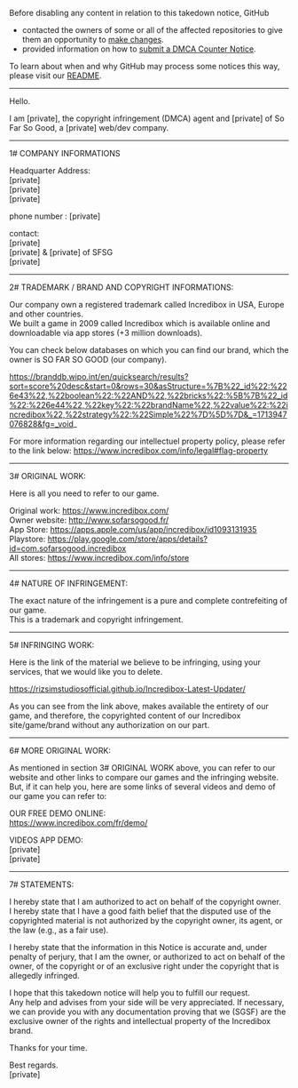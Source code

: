 Before disabling any content in relation to this takedown notice, GitHub
- contacted the owners of some or all of the affected repositories to give them an opportunity to [make changes](https://docs.github.com/en/github/site-policy/dmca-takedown-policy#a-how-does-this-actually-work).
- provided information on how to [submit a DMCA Counter Notice](https://docs.github.com/en/articles/guide-to-submitting-a-dmca-counter-notice).

To learn about when and why GitHub may process some notices this way, please visit our [README](https://github.com/github/dmca/blob/master/README.md#anatomy-of-a-takedown-notice).

---

Hello.

I am [private], the copyright infringement (DMCA) agent and [private] of So Far So Good, a [private] web/dev company. 

___________________________

1# COMPANY INFORMATIONS



Headquarter Address:  
[private]  
[private]  
[private]

phone number : [private]



contact:  
[private]  
[private] & [private] of SFSG  
[private]



_____________________________________________________

2# TRADEMARK / BRAND AND COPYRIGHT INFORMATIONS:



Our company own a registered trademark called Incredibox in USA, Europe and other countries.  
We built a game in 2009 called Incredibox which is available online and downloadable via app stores (+3 million downloads).



You can check below databases on which you can find our brand, which the owner is SO FAR SO GOOD (our company).



https://branddb.wipo.int/en/quicksearch/results?sort=score%20desc&start=0&rows=30&asStructure=%7B%22_id%22:%226e43%22,%22boolean%22:%22AND%22,%22bricks%22:%5B%7B%22_id%22:%226e44%22,%22key%22:%22brandName%22,%22value%22:%22incredibox%22,%22strategy%22:%22Simple%22%7D%5D%7D&_=1713947076828&fg=_void_



For more information regarding our intellectuel property policy, please refer to the link below:
https://www.incredibox.com/info/legal#flag-property



__________________

3# ORIGINAL WORK:



Here is all you need to refer to our game.



Original work: https://www.incredibox.com/  
Owner website: http://www.sofarsogood.fr/  
App Store: https://apps.apple.com/us/app/incredibox/id1093131935  
Playstore: https://play.google.com/store/apps/details?id=com.sofarsogood.incredibox  
All stores: https://www.incredibox.com/info/store



____________________________

4# NATURE OF INFRINGEMENT:



The exact nature of the infringement is a pure and complete contrefeiting of our game.  
This is a trademark and copyright infringement.



____________________

5# INFRINGING WORK:



Here is the link of the material we believe to be infringing, using your services, that we would like you to delete.

https://rizsimstudiosofficial.github.io/Incredibox-Latest-Updater/

As you can see from the link above, makes available the entirety of our game, and therefore, the copyrighted content of our Incredibox site/game/brand without any authorization on our part. 



________________________

6# MORE ORIGINAL WORK:



As mentioned in section 3# ORIGINAL WORK above, you can refer to our website and other links to compare our games and the infringing website.  
But, if it can help you, here are some links of several videos and demo of our game you can refer to:



OUR FREE DEMO ONLINE:  
https://www.incredibox.com/fr/demo/



VIDEOS APP DEMO:  
[private]  
[private]



_______________

7# STATEMENTS:



I hereby state that I am authorized to act on behalf of the copyright owner.  
I hereby state that I have a good faith belief that the disputed use of the copyrighted material is not authorized by the copyright owner, its agent, or the law (e.g., as a fair use).


I hereby state that the information in this Notice is accurate and, under penalty of perjury, that I am the owner, or authorized to act on behalf of the owner, of the copyright or of an exclusive right under the copyright that is allegedly infringed.


I hope that this takedown notice will help you to fulfill our request.  
Any help and advises from your side will be very appreciated. If necessary, we can provide you with any documentation proving that we (SGSF) are the exclusive owner of the rights and intellectual property of the Incredibox brand.


Thanks for your time.

  
Best regards.  
[private]
